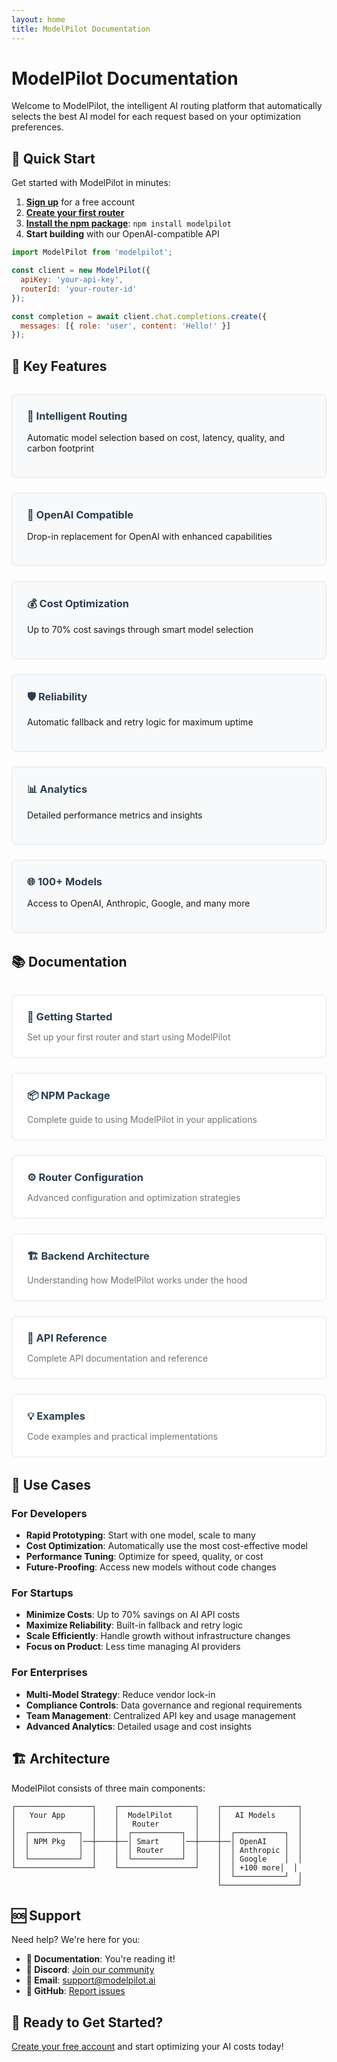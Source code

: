 ```yaml
---
layout: home
title: ModelPilot Documentation
---
```


# ModelPilot Documentation

Welcome to ModelPilot, the intelligent AI routing platform that automatically selects the best AI model for each request based on your optimization preferences.

## 🚀 Quick Start

Get started with ModelPilot in minutes:

1. **[Sign up](https://modelpilot.ai)** for a free account
2. **[Create your first router](getting-started.html)** 
3. **[Install the npm package](npm-package.html)**: `npm install modelpilot`
4. **Start building** with our OpenAI-compatible API

```javascript
import ModelPilot from 'modelpilot';

const client = new ModelPilot({
  apiKey: 'your-api-key',
  routerId: 'your-router-id'
});

const completion = await client.chat.completions.create({
  messages: [{ role: 'user', content: 'Hello!' }]
});
```

## 🎯 Key Features

<div class="feature-grid">
  <div class="feature">
    <h3>🧠 Intelligent Routing</h3>
    <p>Automatic model selection based on cost, latency, quality, and carbon footprint</p>
  </div>
  
  <div class="feature">
    <h3>🔄 OpenAI Compatible</h3>
    <p>Drop-in replacement for OpenAI with enhanced capabilities</p>
  </div>
  
  <div class="feature">
    <h3>💰 Cost Optimization</h3>
    <p>Up to 70% cost savings through smart model selection</p>
  </div>
  
  <div class="feature">
    <h3>🛡️ Reliability</h3>
    <p>Automatic fallback and retry logic for maximum uptime</p>
  </div>
  
  <div class="feature">
    <h3>📊 Analytics</h3>
    <p>Detailed performance metrics and insights</p>
  </div>
  
  <div class="feature">
    <h3>🌐 100+ Models</h3>
    <p>Access to OpenAI, Anthropic, Google, and many more</p>
  </div>
</div>

## 📚 Documentation

<div class="docs-grid">
  <a href="getting-started.html" class="doc-card">
    <h3>🚀 Getting Started</h3>
    <p>Set up your first router and start using ModelPilot</p>
  </a>
  
  <a href="npm-package.html" class="doc-card">
    <h3>📦 NPM Package</h3>
    <p>Complete guide to using ModelPilot in your applications</p>
  </a>
  
  <a href="router-configuration.html" class="doc-card">
    <h3>⚙️ Router Configuration</h3>
    <p>Advanced configuration and optimization strategies</p>
  </a>
  
  <a href="backend-architecture.html" class="doc-card">
    <h3>🏗️ Backend Architecture</h3>
    <p>Understanding how ModelPilot works under the hood</p>
  </a>
  
  <a href="api-reference.html" class="doc-card">
    <h3>📖 API Reference</h3>
    <p>Complete API documentation and reference</p>
  </a>
  
  <a href="examples/" class="doc-card">
    <h3>💡 Examples</h3>
    <p>Code examples and practical implementations</p>
  </a>
</div>

## 🎯 Use Cases

### For Developers
- **Rapid Prototyping**: Start with one model, scale to many
- **Cost Optimization**: Automatically use the most cost-effective model
- **Performance Tuning**: Optimize for speed, quality, or cost
- **Future-Proofing**: Access new models without code changes

### For Startups
- **Minimize Costs**: Up to 70% savings on AI API costs
- **Maximize Reliability**: Built-in fallback and retry logic
- **Scale Efficiently**: Handle growth without infrastructure changes
- **Focus on Product**: Less time managing AI providers

### For Enterprises
- **Multi-Model Strategy**: Reduce vendor lock-in
- **Compliance Controls**: Data governance and regional requirements
- **Team Management**: Centralized API key and usage management
- **Advanced Analytics**: Detailed usage and cost insights

## 🏗️ Architecture

ModelPilot consists of three main components:

```
┌─────────────────┐    ┌─────────────────┐    ┌─────────────────┐
│   Your App      │    │  ModelPilot     │    │   AI Models     │
│                 │    │   Router        │    │                 │
│  ┌───────────┐  │    │  ┌───────────┐  │    │  ┌───────────┐  │
│  │ NPM Pkg   │──┼────┼──│ Smart     │──┼────┼──│ OpenAI    │  │
│  │           │  │    │  │ Router    │  │    │  │ Anthropic │  │
│  └───────────┘  │    │  └───────────┘  │    │  │ Google    │  │
└─────────────────┘    └─────────────────┘    │  │ +100 more│  │
                                              │  └───────────┘  │
                                              └─────────────────┘
```

## 🆘 Support

Need help? We're here for you:

- **📖 Documentation**: You're reading it!
- **💬 Discord**: [Join our community](https://discord.gg/modelpilot)
- **📧 Email**: [support@modelpilot.ai](mailto:support@modelpilot.ai)
- **🐛 GitHub**: [Report issues](https://github.com/your-org/modelpilot/issues)

## 🚀 Ready to Get Started?

[Create your free account](https://modelpilot.ai) and start optimizing your AI costs today!

<style>
.feature-grid {
  display: grid;
  grid-template-columns: repeat(auto-fit, minmax(300px, 1fr));
  gap: 1.5rem;
  margin: 2rem 0;
}

.feature {
  padding: 1.5rem;
  border: 1px solid #e1e5e9;
  border-radius: 8px;
  background: #f8f9fa;
}

.feature h3 {
  margin-top: 0;
  color: #2c3e50;
}

.docs-grid {
  display: grid;
  grid-template-columns: repeat(auto-fit, minmax(280px, 1fr));
  gap: 1.5rem;
  margin: 2rem 0;
}

.doc-card {
  display: block;
  padding: 1.5rem;
  border: 1px solid #e1e5e9;
  border-radius: 8px;
  background: white;
  text-decoration: none;
  color: inherit;
  transition: all 0.2s ease;
}

.doc-card:hover {
  border-color: #007bff;
  box-shadow: 0 4px 12px rgba(0,123,255,0.15);
  transform: translateY(-2px);
}

.doc-card h3 {
  margin-top: 0;
  margin-bottom: 0.5rem;
  color: #2c3e50;
}

.doc-card p {
  margin-bottom: 0;
  color: #6c757d;
}
</style>
